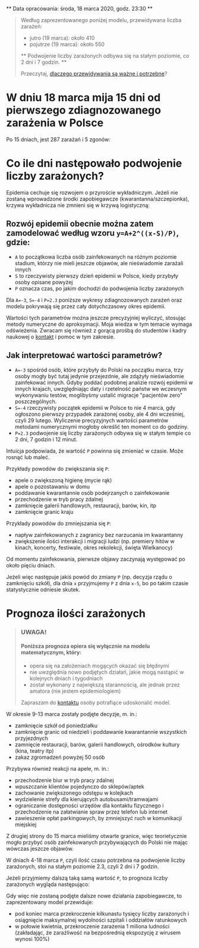 ** Data opracowania: środa, 18 marca 2020, godz. 23:30 **

> Według zaprezentowanego poniżej modelu, przewidywana liczba zarażeń:
>
> - jutro (19 marca): około 410
> - pojutrze (19 marca): około 550
>
> ** Podwojenie liczby zarażonych odbywa się na stałym poziomie, co 2 dni i 7 godzin. **
>
> Przeczytaj, [dlaczego przewidywania są ważne i potrzebne](/#/dlaczego-prognozy-sa-wazne-i-potrzebne)?

# W dniu 18 marca mija 15 dni od pierwszego zdiagnozowanego zarażenia w Polsce

Po 15 dniach, jest 287 zarażań i 5 zgonów:

<div
    data-type="charts"
    data-chartuid="1BEHxmF1bQHv3btAa2RV8uCeu-yKKthO11Z7cvuPIUgg"
    data-range="B1:D15"
></div>

# Co ile dni następowało podwojenie liczby zarażonych?

Epidemia cechuje się rozwojem o przyroście wykładniczym. Jeżeli nie zostaną wprowadzone środki zapobiegawcze (kwarantanna/szczepionka), krzywa wykładnicza nie zmnieni się w krzywą logistyczną:

<div
    data-type="image"
    data-filename="krzywe.png"
></div>

## Rozwój epidemii obecnie można zatem zamodelować według wzoru `y=A+2^((x-S)/P)`, gdzie:

- `A` to początkowa liczba osób zainfekowanych na różnym poziomie stadium, którzy nie mieli jeszcze objawów, ale nieświadomie zarażali innych
- `S` to rzeczywisty pierwszy dzień epidemii w Polsce, kiedy przybyły osoby opisane powyżej
- `P` oznacza czas, po jakim dochodzi do podwojenia liczby zarażonych

Dla `A=-3`, `S=-4` i `P=2.3` poniższe wykresy zdiagnozowanych zarażeń oraz modelu pokrywają się przez cały dotychczasowy okres epidemii.

<div
    data-type="charts"
    data-chartuid="1aJPYUMvCl6qDitdSpZZxe5W_vreVX-rjvISP8is9sqU"
    data-range="B1:D16"
    data-rangetable="A1:E16"
    data-charttype="Line"
></div>

Wartości tych parametrów można jeszcze precyzyjniej wyliczyć, stosując metody numeryczne do aproksymacji. Moja wiedza w tym temacie wymaga odświeżenia. Zwracam się również z gorącą prośbą do studentów i kadry naukowej o [kontakt](/#kontakt) i pomoc w tym zakresie.

## Jak interpretować wartości parametrów?

- `A=-3` spośród osób, które przybyły do Polski na początku marca, trzy osoby mogły być tutaj jedynie przejezdnie, ale zdążyły nieświadomie zainfekować innych. Gdyby poddać podobnej analizie rozwój epidemii w innych krajach, uwzględniając daty i rzetelność państw we wczesnym wykonywaniu testów, moglibyśmy ustalić migracje "pacjentów zero" poszczególnych.
- `S=-4` rzeczywisty początek epidemii w Polsce to nie 4 marca, gdy ogłoszono pierwszy przypadek zarażonej osoby, ale 4 dni wcześniej, czyli 29 lutego. Wyliczenie precyzyjnych wartości parametrów metodami numerycznymi mogłoby określić ten moment co do godziny.
- `P=2.3` podwojenie się liczby zarażonych odbywa się w stałym tempie co 2 dni, 7 godzin i 12 minut.

Intuicja podpowiada, że wartość `P` powinna się zmieniać w czasie. Może rosnąć lub maleć.

Przykłady powodów do zwiększania się `P`:

- apele o zwiększoną higienę (mycie rąk)
- apele o pozostawaniu w domu
- poddawanie kwarantannie osób podejrzanych o zainfekowanie
- przechodzenie w tryb pracy zdalnej
- zamknięcie galerii handlowych, restauracji, barów, kin, itp
- zamknięcie granic kraju

Przykłady powodów do zmniejszania się `P`:

- napływ zainfekowanych z zagranicy bez narzucania im kwarantanny
- zwiększenie ilości interakcji i migracji ludzi (np. premiery hitów w kinach, koncerty, festiwale, okres rekolekcji, święta Wielkanocy)

Od momentu zainfekowania, pierwsze objawy zaczynają występować po około pięciu dniach.

Jeżeli więc następuje jakiś powód do zmiany `P` (np. decyzja rządu o zamknięciu szkół), dla dnia `x` przyjmujemy `P` z dnia `x-5`, bo po takim czasie statystycznie odniesie skutek.

# Prognoza ilości zarażonych

> ### UWAGA!
>
> #### Poniższa prognoza opiera się wyłącznie na modelu matematycznym, który:
>
> - opera się na założeniach mogących okazać się błędnymi
> - nie uwzględnia nowo podjętych działań, jakie mogą nastąpić w kolejnych dniach i tygodniach
> - został wykonany z największą starannością, ale jednak przez amatora (nie jestem epidemiologiem)
>
> Zapraszam do [kontaktu](/#kontakt) osoby potrafiące udoskonalić model.

W okresie 9-13 marca zostały podjęte decyzje, m. in.:

- zamknięcie szkół od poniedziałku
- zamknięcie granic od niedzieli i poddawanie kwarantannie wszystkich przyjezdnych
- zamnięcie restauracji, barów, galerii handlowych, ośrodków kultury (kina, teatry itp)
- zakaz zgromadzeń powyżej 50 osób

Przybywa również reakcji na apele, m. in.:

- przechodzenie biur w tryb pracy zdalnej
- wpuszczanie klientów pojedynczo do sklepów/aptek
- zachowanie zwiększonego odstępu w kolejkach
- wydzielenie strefy dla kierujących autobusami/tramwajami
- ograniczanie dostępności urzędów dla kontaktu fizycznego i przechodzenie na załatwianie spraw przez telefon lub internet
- zawieszenie opłat parkingowych, by zmniejszyć ruch w komunikacji miejskiej

Z drugiej strony do 15 marca mieliśmy otwarte granice, więc teorietycznie mogło przybyć osób zainfekowanych przybywających do Polski nie mając wówczas jeszcze objawów.

W dniach 4-18 marca `P`, czyli ilość czasu potrzebna na podwojenie liczby zarażonych, stoi na stałym poziomie 2.3, czyli 2 dni i 7 godzin.

Jeżeli przyjmiemy dalszą taką samą wartość `P`, to prognoza liczby zarażonych wygląda następująco:

<div
    data-type="charts"
    data-chartuid="1aJPYUMvCl6qDitdSpZZxe5W_vreVX-rjvISP8is9sqU"
    data-range="B1:D55"
    data-rangetable="A1:E55"
    data-charttype="Line"
></div>

Gdy więc nie zostaną podjęte dalsze nowe działania zapobiegawcze, to zaprezentowany model przewiduje:

- pod koniec marca przekroczenie kilkunastu tysięcy liczby zarażonych i osiągnięcie maksymalnej wydolności szpitali i oddziałów ratunkowych
- w połowie kwietnia, przekroczenie zarażenia 1 miliona ludności (zakładając, że zaraźliwość na bezpośrednią ekspozycję z wirusem wynosi 100%)
